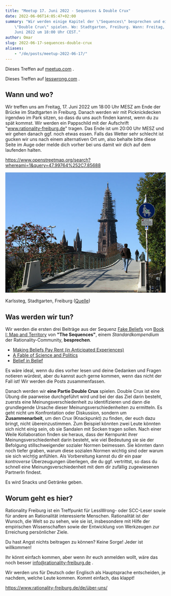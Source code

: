 ```yaml
---
title: "Meetup 17. Juni 2022 - Sequences & Double Crux"
date: 2022-06-06T14:05:47+02:00
summary: "Wir werden einige Kapitel der \"Sequences\" besprechen und eine Runde
    \"Double Crux\" spielen. Wo: Stadtgarten, Freiburg. Wann: Freitag, 17.
    Juni 2022 um 18:00 Uhr CEST."
author: Omar
slug: 2022-06-17-sequences-double-crux
aliases:
    - "/de/posts/meetup-2022-06-17/"
---
```


Dieses Treffen auf [meetup.com](https://www.meetup.com/de-DE/rationality-freiburg/events/286342300/) .

Dieses Treffen auf [lesswrong.com](https://www.lesswrong.com/events/rsXxvQK3KfK2nrEiQ/freiburg-sequences-and-double-crux) .

## Wann und wo?

Wir treffen uns am Freitag, 17. Juni 2022 um 18:00 Uhr MESZ am Ende der Brücke
im Stadtgarten in Freiburg. Danach werden wir mit Picknickdecken irgendwo im
Park sitzen, so dass du uns auch finden kannst, wenn du zu spät kommst. Wir
werden ein Pappschild mit der Aufschrift "www.rationality-freiburg.de" tragen.
Das Ende ist um 20:00 Uhr MESZ und wir gehen danach ggf. noch etwas essen.
Falls das Wetter sehr schlecht ist gucken wir uns nach einem alternativen Ort
um, also behalte bitte diese Seite im Auge oder melde dich vorher bei uns damit
wir dich auf dem laufenden halten.

https://www.openstreetmap.org/search?whereami=1&query=47.99764%252C7.85688

![Karlssteg, Stadtgarten, Freiburg](karlssteg.jpg 'Karlssteg, Stadtgarten, Freiburg')

Karlssteg, Stadtgarten, Freiburg ([Quelle](https://commons.wikimedia.org/wiki/Category:Karlssteg?uselang=de#/media/File:Karlssteg1.jpg))

## Was werden wir tun?

Wir werden die ersten drei Beiträge aus der Sequenz [Fake
Beliefs](https://www.readthesequences.com/Fake-Beliefs-Sequence) von [Book I:
Map and Territory](https://www.readthesequences.com/Book-I-Map-And-Territory)
von **"The Sequences"**, einem _Standardkompendium_ der Rationality-Community,
**besprechen**.

* [Making Beliefs Pay Rent (in Anticipated Experiences)](https://www.readthesequences.com/Making-Beliefs-Pay-Rent-In-Anticipated-Experiences)
* [A Fable of Science and Politics](https://www.readthesequences.com/A-Fable-Of-Science-And-Politics)
* [Belief in Belief](https://www.readthesequences.com/Belief-In-Belief)

Es wäre ideal, wenn du dies vorher lesen und deine Gedanken und Fragen notieren würdest, aber du kannst auch gerne kommen, wenn das nicht der Fall ist! Wir werden die Posts zusammenfassen.

Danach werden wir **eine Partie Double Crux** spielen. Double Crux ist eine
Übung die paarweise durchgeführt wird und bei der das Ziel darin besteht,
zuersts eine Meinungsverschiedenheit zu identifizieren und dann die
grundlegende Ursache dieser Meinungsverschiedenheiten zu ermitteln. Es geht
nicht um Konfrontation oder Diskussion, sondern um **Zusammenarbeit**, um den
_Crux_ (Knackpunkt) zu finden, der euch dazu bringt, nicht übereinzustimmen.
Zum Beispiel könnten zwei Leute könnten sich nicht einig sein, ob sie Sandalen
mit Socken tragen sollen. Nach einer Weile Kollaboration finden sie heraus,
dass der Kernpunkt ihrer Meinungsverschiedenheit darin besteht, wie viel
Bedeutung sie sie der Befolgung stillschweigender sozialer Normen beimessen.
Sie könnten dann noch tiefer graben, warum diese sozialen Normen wichtig sind
oder warum sie sich wichtig anfühlen. Als Vorbereitung kannst du dir ein paar
_kontroverse_ Überzeugungen überlegen, die du ggf. vertrittst, so dass du
schnell eine Meinungsverschiedenheit mit dem dir zufällig zugewiesenen
PartnerIn findest.

Es wird Snacks und Getränke geben.

## Worum geht es hier?

Rationality Freiburg ist ein Treffpunkt für LessWrong- oder SCC-Leser sowie für
andere an Rationalität interessierte Menschen. Rationalität ist der Wunsch, die
Welt so zu sehen, wie sie ist, insbesondere mit Hilfe der empirischen
Wissenschaften sowie der Entwicklung von Werkzeugen zur Erreichung persönlicher
Ziele.

Du hast Angst nichts beitragen zu können? Keine Sorge! Jeder ist willkommen!

Ihr könnt einfach kommen, aber wenn ihr euch anmelden wollt, wäre das noch
besser info@rationality-freiburg.de .

Wir werden uns für Deutsch oder Englisch als Hauptsprache entscheiden, je
nachdem, welche Leute kommen. Kommt einfach, das klappt!

https://www.rationality-freiburg.de/de/über-uns/
